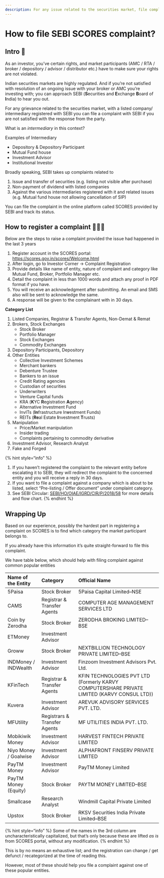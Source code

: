 ```yaml
---
description: For any issue related to the securities market, file complaint in scores.gov.in website
---
```


# How to file SEBI SCORES complaint?

## Intro 👋

As an investor, you’ve certain rights, and market participants (AMC / RTA / broker / depository / advisor / distributor etc.) have to make sure your rights are not violated.

Indian securities markets are highly regulated. And if you’re not satisfied with resolution of an ongoing issue with your broker or AMC you’re investing with; you can approach SEBI (**S**ecurities and **E**xchange **B**oard of **I**ndia) to hear you out.

For any grievance related to the securities market, with a listed company/ intermediary registered with SEBI you can file a complaint with SEBI if you are not satisfied with the response from the party.

What is an *intermediary* in this context?

Examples of Intermediary

-   Depository & Depository Participant
-   Mutual Fund house
-   Investment Advisor
-   Institutional Investor

Broadly speaking, SEBI takes up complaints related to

1.  Issue and transfer of securities (e.g. listing not visible after purchase)
2.  Non-payment of dividend with listed companies
3.  Against the various intermediaries registered with it and related issues (e.g. Mutual fund house not allowing cancellation of SIP)

You can file the complaint in the online platform called SCORES provided by SEBI and track its status.

## How to register a complaint 👩🏽‍🏫

Below are the steps to raise a complaint provided the issue had happened in the last 3 years

1.  Register account in the SCORES portal: <https://scores.gov.in/scores/Welcome.html>
2.  After login, go to Investor Corner -> Complaint Registration
3.  Provide details like name of entity, nature of complaint and category like Mutual Fund, Broker, Portfolio Manager etc.
4.  Detail the complaint in less than 1000 words and attach any proof in PDF format if you have.
5.  You will receive an acknowledgment after submitting. An email and SMS also will be sent to acknowledge the same.
6.  A response will be given to the complainant with in 30 days.

**Category List**

1.  Listed Companies, Registrar & Transfer Agents, Non-Demat & Remat
2.  Brokers, Stock Exchanges
    -   Stock Broker
    -   Portfolio Manager
    -   Stock Exchanges
    -   Commodity Exchanges
3.  Depository Participants, Depository
4.  Other Entities
    -   Collective Investment Schemes
    -   Merchant bankers
    -   Debenture Trustee
    -   Bankers to an issue
    -   Credit Rating agencies
    -   Custodian of securities
    -   Underwriters
    -   Venture Capital funds
    -   KRA (**K**YC **R**egistration **A**gency)
    -   Alternative Investment Fund
    -   InvITs (**In**frastructure In**v**estment Funds)
    -   REITs (**Re**al Estate **I**nvestment **T**rusts)
5.  Manipulation
    -   Price/Market manipulation
    -   Insider trading
    -   Complaints pertaining to commodity derivative
6.  Investment Advisor, Research Analyst
7.  Fake and Forged

{% hint style=“info” %}
1. If you haven’t registered the complaint to the relevant entity before escalating it to SEBI, they will redirect the complaint to the concerned entity and you will receive a reply in 30 days.
2. If you want to file a complaint against a company which is about to be listed, select “Pre-listing / Offer document” under complaint category.
3. See SEBI Circular: [SEBI/HO/OIAE/IGRD/CIR/P/2018/58](https://archive.is/Dfogb) for more details and flow chart.
{% endhint %}

## Wrapping Up

Based on our experience, possibly the hardest part in registering a complaint on SCORES is to find which category the market participant belongs to.

If you already have this information it’s quite straight-forward to file this complaint.

We have table below, which should help with filing complaint against common popular entities

| Name of the Entity    | Category                     | Official Name                                                                               |
|:----------------------|:-----------------------------|:--------------------------------------------------------------------------------------------|
| 5Paisa                | Stock Broker                 | 5Paisa Capital Limited–NSE                                                                  |
| CAMS                  | Registrar & Transfer Agents  | COMPUTER AGE MANAGEMENT SERVICES LTD                                                        |
| Coin by Zerodha       | Stock Broker                 | ZERODHA BROKING LIMITED–BSE                                                                 |
| ETMoney               | Investment Advisor           |                                                                                             |
| Groww                 | Stock Broker                 | NEXTBILLION TECHNOLOGY PRIVATE LIMITED–BSE                                                  |
| INDMoney / INDWealth  | Investment Advisor           | Finzoom Investment Advisors Pvt. Ltd.                                                       |
| KFinTech              | Registrar & Transfer Agents  | KFIN TECHNOLOGIES PVT LTD (Formerly KARVY COMPUTERSHARE PRIVATE LIMITED (KARVY CONSUL LTD)) |
| Kuvera                | Investment Advisor           | AREVUK ADVISORY SERVICES PVT. LTD.                                                          |
| MFUtility             | Registrars & Transfer Agents | MF UTILITIES INDIA PVT. LTD.                                                                |
| Mobikiwik Money       | Investment Advisor           | HARVEST FINTECH PRIVATE LIMITED                                                             |
| Niyo Money / Goalwise | Investment Advisor           | ALPHAFRONT FINSERV PRIVATE LIMITED                                                          |
| PayTM Money           | Investment Advisor           | PayTM Money Limited                                                                         |
| PayTM Money (Equity)  | Stock Broker                 | PAYTM MONEY LIMITED–BSE                                                                     |
| Smallcase             | Research Analyst             | Windmill Capital Private Limited                                                            |
| Upstox                | Stock Broker                 | RKSV Securities India Private Limited–BSE                                                   |

{% hint style=“info” %}
Some of the names in the 3rd column are uncharacteristically capitalized, but that’s only because these are lifted *as is* from SCORES portal, without any modification.
{% endhint %}

This is by no means an exhaustive list; and the registration can change / get defunct / recategorized at the time of reading this.

However, most of these should help you file a complaint against one of these popular entities.
